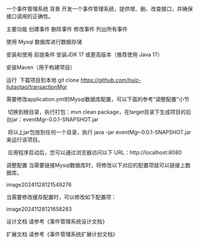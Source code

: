 一个事件管理系统
背景
开发一个事件管理系统，提供增、删、改查接口，并确保接口调用的正确性。

主要功能
创建事件 删除事件 修改事件 列出所有事件

使用 Mysql 数据库进行数据存储

安装和使用
前提条件
安装JDK 17 或更高版本（推荐使用 Java 17）

安装Maven（用于构建项目）

运行
​ 下载项目到本地 git clone https://github.com/huiz-liutaotao/transactionMgr

​ 需要修改application.yml的Mysql数据库配置，可以下面的参考“调整配置”小节

​ 切换到根目录，执行打包：mvn clean package，在target目录下生成项目的后台jar：eventMgr-0.0.1-SNAPSHOT.jar

​ 将以上jar包放到任何一个目录，执行 java -jar eventMgr-0.0.1-SNAPSHOT.jar 来运行该项目。

​ 应用程序启动后，您可以通过浏览器访问以下 URL：http://localhost:8080

调整配置
​ 当需要链接Mysql数据库时，将修改以下对应的配置项就可以链接上数据库。

image20241128121549276

当需要修改缓存配置时，可以修改如下配置项：

image20241128121658283

设计文档
请参考《事件管理系统设计文档》

扩展文档
请参考《事件管理系统扩展计划文档》
